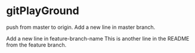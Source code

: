 # gitPlayGround

push from master to origin. 
Add a new line in master branch.


Add a new line in feature-branch-name 
This is another line in the README from the feature branch. 
